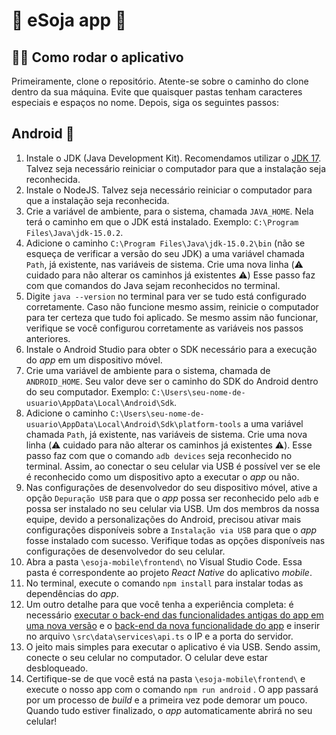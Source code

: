 # :vibration_mode: eSoja app :seedling:
## :running_woman: Como rodar o aplicativo

Primeiramente, clone o repositório. Atente-se sobre o caminho do clone dentro da sua máquina. Evite que quaisquer pastas tenham caracteres especiais e espaços no nome. Depois, siga os seguintes passos:

## Android :robot:

1. Instale o JDK (Java Development Kit). Recomendamos utilizar o [JDK 17](https://www.oracle.com/java/technologies/javase/jdk17-archive-downloads.html). Talvez seja necessário reiniciar o computador para que a instalação seja reconhecida.
2. Instale o NodeJS. Talvez seja necessário reiniciar o computador para que a instalação seja reconhecida.
3. Crie a variável de ambiente, para o sistema, chamada ```JAVA_HOME```. Nela terá o caminho em que o JDK está instalado. Exemplo: ```C:\Program Files\Java\jdk-15.0.2```.
4. Adicione o caminho ```C:\Program Files\Java\jdk-15.0.2\bin``` (não se esqueça de verificar a versão do seu JDK) a uma variável chamada ```Path```, já existente, nas variáveis de sistema. Crie uma nova linha (:warning: cuidado para não alterar os caminhos já existentes :warning:) Esse passo faz com que comandos do Java sejam reconhecidos no terminal.
5. Digite ```java --version``` no terminal para ver se tudo está configurado corretamente. Caso não funcione mesmo assim, reinicie o computador para ter certeza que tudo foi aplicado. Se mesmo assim não funcionar, verifique se você configurou corretamente as variáveis nos passos anteriores.
6. Instale o Android Studio para obter o SDK necessário para a execução do *app* em um dispositivo móvel.
7. Crie uma variável de ambiente para o sistema, chamada de `ANDROID_HOME`. Seu valor deve ser o caminho do SDK do Android dentro do seu computador. Exemplo: `C:\Users\seu-nome-de-usuario\AppData\Local\Android\Sdk`.
8. Adicione o caminho `C:\Users\seu-nome-de-usuario\AppData\Local\Android\Sdk\platform-tools` a uma variável chamada ```Path```, já existente, nas variáveis de sistema. Crie uma nova linha (:warning: cuidado para não alterar os caminhos já existentes :warning:). Esse passo faz com que o comando `adb devices` seja reconhecido no terminal. Assim, ao conectar o seu celular via USB é possível ver se ele é reconhecido como um dispositivo apto a executar o *app* ou não.
9. Nas configurações de desenvolvedor do seu dispositivo móvel, ative a opção `Depuração USB` para que o *app* possa ser reconhecido pelo `adb` e possa ser instalado no seu celular via USB. Um dos membros da nossa equipe, devido a personalizações do Android, precisou ativar mais configurações disponíveis sobre a `Instalação via USB` para que o *app* fosse instalado com sucesso. Verifique todas as opções disponíveis nas configurações de desenvolvedor do seu celular.
10. Abra a pasta `\esoja-mobile\frontend\` no Visual Studio Code. Essa pasta é correspondente ao projeto *React Native* do aplicativo *mobile*.
11. No terminal, execute o comando ```npm install``` para instalar todas as dependências do *app*.
12. Um outro detalhe para que você tenha a experiência completa: é necessário [executar o back-end  das funcionalidades antigas do app em uma nova versão](https://github.com/barbaraport/esoja-api) e o [back-end da nova funcionalidade do app](https://github.com/barbaraport/softtelie-ehsoja/tree/main/src/server/imageRecognition) e inserir no arquivo ```\src\data\services\api.ts``` o IP e a porta do servidor.
13. O jeito mais simples para executar o aplicativo é via USB. Sendo assim, conecte o seu celular no computador. O celular deve estar desbloqueado.
14. Certifique-se de que você está na pasta `\esoja-mobile\frontend\` e execute o nosso app com o comando ```npm run android``` . O app passará por um processo de *build* e a primeira vez pode demorar um pouco. Quando tudo estiver finalizado, o *app* automaticamente abrirá no seu celular!
